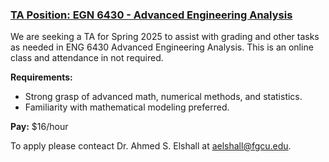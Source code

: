 ### [TA Position: EGN 6430 - Advanced Engineering Analysis](https://aselshall.github.io/ads/aea-ta)

We are seeking a TA for Spring 2025 to assist with grading and other tasks as needed in ENG 6430 Advanced Engineering Analysis. This is an online class and attendance in not required. 

**Requirements:**
- Strong grasp of advanced math, numerical methods, and statistics.
- Familiarity with mathematical modeling preferred.

**Pay:** $16/hour

To apply please conteact Dr. Ahmed S. Elshall at [aelshall@fgcu.edu](mailto:aelshall@fgcu.edu).
